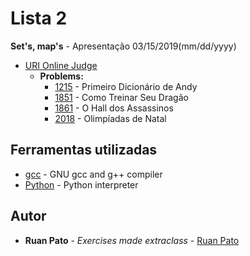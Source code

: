 # Lista 2

**Set's, map's** - Apresentação 03/15/2019(mm/dd/yyyy)
* [URI Online Judge](https://www.urionlinejudge.com.br)
  * **Problems:**
    * [1215](https://www.urionlinejudge.com.br/judge/pt/problems/view/1215) - Primeiro Dicionário de Andy
    * [1851](https://www.urionlinejudge.com.br/judge/pt/problems/view/1851) - Como Treinar Seu Dragão
    * [1861](https://www.urionlinejudge.com.br/judge/pt/problems/view/1861) - O Hall dos Assassinos
    * [2018](https://www.urionlinejudge.com.br/judge/pt/problems/view/2018) - Olimpíadas de Natal
    
## Ferramentas utilizadas

* [gcc](https://gcc.gnu.org/) - GNU gcc and g++ compiler
* [Python](https://www.python.org/) - Python interpreter

## Autor

* **Ruan Pato** - *Exercises made extraclass* - [Ruan Pato](https://github.com/ruanpato)